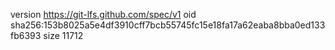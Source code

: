 version https://git-lfs.github.com/spec/v1
oid sha256:153b8025a5e4df3910cff7bcb55745fc15e18fa17a62eaba8bba0ed133fb6393
size 11712
